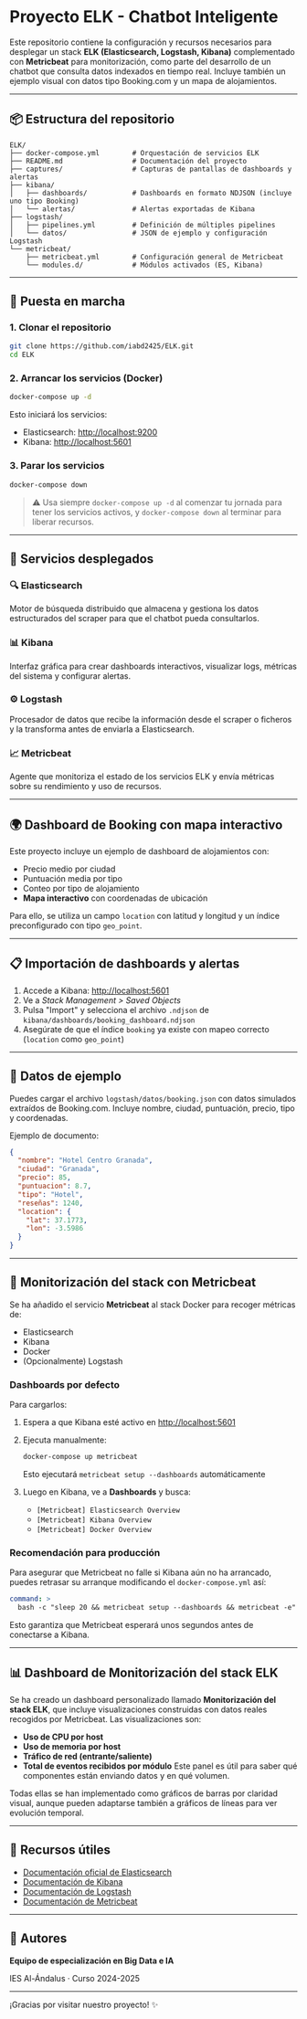 # Proyecto ELK - Chatbot Inteligente

Este repositorio contiene la configuración y recursos necesarios para desplegar un stack **ELK (Elasticsearch, Logstash, Kibana)** complementado con **Metricbeat** para monitorización, como parte del desarrollo de un chatbot que consulta datos indexados en tiempo real. Incluye también un ejemplo visual con datos tipo Booking.com y un mapa de alojamientos.

---

## 📦 Estructura del repositorio

```
ELK/
├── docker-compose.yml        # Orquestación de servicios ELK
├── README.md                 # Documentación del proyecto
├── captures/                 # Capturas de pantallas de dashboards y alertas
├── kibana/
│   ├── dashboards/           # Dashboards en formato NDJSON (incluye uno tipo Booking)
│   └── alertas/              # Alertas exportadas de Kibana
├── logstash/
│   ├── pipelines.yml         # Definición de múltiples pipelines
│   └── datos/                # JSON de ejemplo y configuración Logstash
└── metricbeat/
    ├── metricbeat.yml        # Configuración general de Metricbeat
    └── modules.d/            # Módulos activados (ES, Kibana)
```

---

## 🚀 Puesta en marcha

### 1. Clonar el repositorio

```bash
git clone https://github.com/iabd2425/ELK.git
cd ELK
```

### 2. Arrancar los servicios (Docker)

```bash
docker-compose up -d
```

Esto iniciará los servicios:

* Elasticsearch: [http://localhost:9200](http://localhost:9200)
* Kibana: [http://localhost:5601](http://localhost:5601)

### 3. Parar los servicios

```bash
docker-compose down
```

> ⚠️ Usa siempre `docker-compose up -d` al comenzar tu jornada para tener los servicios activos, y `docker-compose down` al terminar para liberar recursos.

---

## 🔧 Servicios desplegados

### 🔍 Elasticsearch

Motor de búsqueda distribuido que almacena y gestiona los datos estructurados del scraper para que el chatbot pueda consultarlos.

### 📊 Kibana

Interfaz gráfica para crear dashboards interactivos, visualizar logs, métricas del sistema y configurar alertas.

### ⚙️ Logstash

Procesador de datos que recibe la información desde el scraper o ficheros y la transforma antes de enviarla a Elasticsearch.

### 📈 Metricbeat

Agente que monitoriza el estado de los servicios ELK y envía métricas sobre su rendimiento y uso de recursos.

---

## 🌍 Dashboard de Booking con mapa interactivo

Este proyecto incluye un ejemplo de dashboard de alojamientos con:

* Precio medio por ciudad
* Puntuación media por tipo
* Conteo por tipo de alojamiento
* **Mapa interactivo** con coordenadas de ubicación

Para ello, se utiliza un campo `location` con latitud y longitud y un índice preconfigurado con tipo `geo_point`.

---

## 📋 Importación de dashboards y alertas

1. Accede a Kibana: [http://localhost:5601](http://localhost:5601)
2. Ve a *Stack Management > Saved Objects*
3. Pulsa "Import" y selecciona el archivo `.ndjson` de `kibana/dashboards/booking_dashboard.ndjson`
4. Asegúrate de que el índice `booking` ya existe con mapeo correcto (`location` como `geo_point`)

---

## 🧪 Datos de ejemplo

Puedes cargar el archivo `logstash/datos/booking.json` con datos simulados extraídos de Booking.com. Incluye nombre, ciudad, puntuación, precio, tipo y coordenadas.

Ejemplo de documento:

```json
{
  "nombre": "Hotel Centro Granada",
  "ciudad": "Granada",
  "precio": 85,
  "puntuacion": 8.7,
  "tipo": "Hotel",
  "reseñas": 1240,
  "location": {
    "lat": 37.1773,
    "lon": -3.5986
  }
}
```

---

## 📡 Monitorización del stack con Metricbeat

Se ha añadido el servicio **Metricbeat** al stack Docker para recoger métricas de:

* Elasticsearch
* Kibana
* Docker
* (Opcionalmente) Logstash

### Dashboards por defecto

Para cargarlos:

1. Espera a que Kibana esté activo en [http://localhost:5601](http://localhost:5601)

2. Ejecuta manualmente:

   ```bash
   docker-compose up metricbeat
   ```

   Esto ejecutará `metricbeat setup --dashboards` automáticamente

3. Luego en Kibana, ve a **Dashboards** y busca:

   * `[Metricbeat] Elasticsearch Overview`
   * `[Metricbeat] Kibana Overview`
   * `[Metricbeat] Docker Overview`

### Recomendación para producción

Para asegurar que Metricbeat no falle si Kibana aún no ha arrancado, puedes retrasar su arranque modificando el `docker-compose.yml` así:

```yaml
command: >
  bash -c "sleep 20 && metricbeat setup --dashboards && metricbeat -e"
```

Esto garantiza que Metricbeat esperará unos segundos antes de conectarse a Kibana.

---

## 📊 Dashboard de Monitorización del stack ELK

Se ha creado un dashboard personalizado llamado **Monitorización del stack ELK**, que incluye visualizaciones construidas con datos reales recogidos por Metricbeat. Las visualizaciones son:

* **Uso de CPU por host**
* **Uso de memoria por host**
* **Tráfico de red (entrante/saliente)**
* **Total de eventos recibidos por módulo** Este panel es útil para saber qué componentes están enviando datos y en qué volumen.

Todas ellas se han implementado como gráficos de barras por claridad visual, aunque pueden adaptarse también a gráficos de líneas para ver evolución temporal.

---

## 🧠 Recursos útiles

* [Documentación oficial de Elasticsearch](https://www.elastic.co/guide/en/elasticsearch/reference/index.html)
* [Documentación de Kibana](https://www.elastic.co/guide/en/kibana/current/index.html)
* [Documentación de Logstash](https://www.elastic.co/guide/en/logstash/current/index.html)
* [Documentación de Metricbeat](https://www.elastic.co/guide/en/beats/metricbeat/current/index.html)

---

## 🤝 Autores

**Equipo de especialización en Big Data e IA**    

IES Al-Ándalus · Curso 2024-2025

---

¡Gracias por visitar nuestro proyecto! ✨